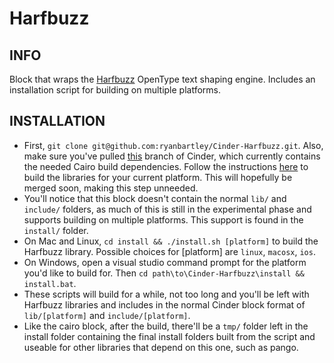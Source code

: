 # Harfbuzz

## INFO

Block that wraps the [Harfbuzz](https://www.freedesktop.org/wiki/Software/HarfBuzz/) OpenType text shaping engine. Includes an installation script for building on multiple platforms.

## INSTALLATION

- First, `git clone git@github.com:ryanbartley/Cinder-Harfbuzz.git`. Also, make sure you've pulled [this](https://github.com/ryanbartley/Cinder/tree/CairoUpdate) branch of Cinder, which currently contains the needed Cairo build dependencies. Follow the instructions [here](https://github.com/ryanbartley/Cinder/blob/CairoUpdate/blocks/Cairo/README.md) to build the libraries for your current platform. This will hopefully be merged soon, making this step unneeded.
- You'll notice that this block doesn't contain the normal `lib/` and `include/` folders, as much of this is still in the experimental phase and supports building on multiple platforms. This support is found in the `install/` folder.
- On Mac and Linux, `cd install && ./install.sh [platform]` to build the Harfbuzz library. Possible choices for [platform] are `linux`, `macosx`, `ios`.
- On Windows, open a visual studio command prompt for the platform you'd like to build for. Then `cd path\to\Cinder-Harfbuzz\install && install.bat`. 
- These scripts will build for a while, not too long and you'll be left with Harfbuzz libraries and includes in the normal Cinder block format of `lib/[platform]` and `include/[platform]`.
- Like the cairo block, after the build, there'll be a `tmp/` folder left in the install folder containing the final install folders built from the script and useable for other libraries that depend on this one, such as pango.


